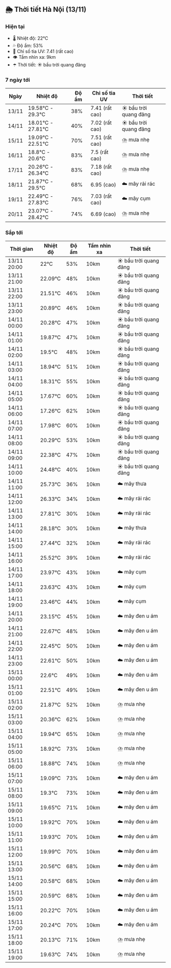 ## 🌦️ Thời tiết Hà Nội (13/11)

### Hiện tại

- 🌡️ Nhiệt độ: 22℃
- 💦 Độ ẩm: 53%
- 🌟 Chỉ số tia UV: 7.41 (rất cao)
- 👁️ Tầm nhìn xa: 9km
- ☂️ Thời tiết: ☀️ bầu trời quang đãng

### 7 ngày tới

| Ngày | Nhiệt độ | Độ ẩm | Chỉ số tia UV | Thời tiết |
| --- | --- | --- | --- | --- |
| 13/11 | 19.58℃ - 29.3℃ | 38% | 7.41 (rất cao) | ☀️ bầu trời quang đãng |
| 14/11 | 18.01℃ - 27.81℃ | 40% | 7.02 (rất cao) | ☀️ bầu trời quang đãng |
| 15/11 | 19.09℃ - 22.51℃ | 70% | 7.51 (rất cao) | ⛈️ mưa nhẹ |
| 16/11 | 18.8℃ - 20.6℃ | 83% | 7.5 (rất cao) | ⛈️ mưa nhẹ |
| 17/11 | 20.26℃ - 26.34℃ | 83% | 7.18 (rất cao) | ⛈️ mưa nhẹ |
| 18/11 | 21.87℃ - 29.5℃ | 68% | 6.95 (cao) | ☁️ mây rải rác |
| 19/11 | 22.49℃ - 27.83℃ | 76% | 7.03 (rất cao) | ☁️ mây cụm |
| 20/11 | 23.07℃ - 28.42℃ | 74% | 6.69 (cao) | ⛈️ mưa nhẹ |

### Sắp tới

| Thời gian | Nhiệt độ | Độ ẩm | Tầm nhìn xa | Thời tiết |
| --- | --- | --- | --- | --- |
| 13/11 20:00 | 22℃ | 53% | 10km | ☀️ bầu trời quang đãng |
| 13/11 21:00 | 22.09℃ | 48% | 10km | ☀️ bầu trời quang đãng |
| 13/11 22:00 | 21.51℃ | 46% | 10km | ☀️ bầu trời quang đãng |
| 13/11 23:00 | 20.89℃ | 46% | 10km | ☀️ bầu trời quang đãng |
| 14/11 00:00 | 20.28℃ | 47% | 10km | ☀️ bầu trời quang đãng |
| 14/11 01:00 | 19.87℃ | 47% | 10km | ☀️ bầu trời quang đãng |
| 14/11 02:00 | 19.5℃ | 48% | 10km | ☀️ bầu trời quang đãng |
| 14/11 03:00 | 18.94℃ | 51% | 10km | ☀️ bầu trời quang đãng |
| 14/11 04:00 | 18.31℃ | 55% | 10km | ☀️ bầu trời quang đãng |
| 14/11 05:00 | 17.67℃ | 60% | 10km | ☀️ bầu trời quang đãng |
| 14/11 06:00 | 17.26℃ | 62% | 10km | ☀️ bầu trời quang đãng |
| 14/11 07:00 | 17.98℃ | 60% | 10km | ☀️ bầu trời quang đãng |
| 14/11 08:00 | 20.29℃ | 53% | 10km | ☀️ bầu trời quang đãng |
| 14/11 09:00 | 22.38℃ | 47% | 10km | ☀️ bầu trời quang đãng |
| 14/11 10:00 | 24.48℃ | 40% | 10km | ☀️ bầu trời quang đãng |
| 14/11 11:00 | 25.73℃ | 36% | 10km | ☁️ mây thưa |
| 14/11 12:00 | 26.33℃ | 34% | 10km | ☁️ mây rải rác |
| 14/11 13:00 | 27.81℃ | 30% | 10km | ☁️ mây rải rác |
| 14/11 14:00 | 28.18℃ | 30% | 10km | ☁️ mây thưa |
| 14/11 15:00 | 27.44℃ | 32% | 10km | ☁️ mây rải rác |
| 14/11 16:00 | 25.52℃ | 39% | 10km | ☁️ mây rải rác |
| 14/11 17:00 | 23.97℃ | 43% | 10km | ☁️ mây cụm |
| 14/11 18:00 | 23.63℃ | 43% | 10km | ☁️ mây cụm |
| 14/11 19:00 | 23.46℃ | 44% | 10km | ☁️ mây cụm |
| 14/11 20:00 | 23.15℃ | 45% | 10km | ☁️ mây đen u ám |
| 14/11 21:00 | 22.67℃ | 48% | 10km | ☁️ mây đen u ám |
| 14/11 22:00 | 22.45℃ | 50% | 10km | ☁️ mây đen u ám |
| 14/11 23:00 | 22.61℃ | 50% | 10km | ☁️ mây đen u ám |
| 15/11 00:00 | 22.6℃ | 49% | 10km | ☁️ mây đen u ám |
| 15/11 01:00 | 22.51℃ | 49% | 10km | ☁️ mây đen u ám |
| 15/11 02:00 | 21.87℃ | 52% | 10km | ⛈️ mưa nhẹ |
| 15/11 03:00 | 20.36℃ | 62% | 10km | ⛈️ mưa nhẹ |
| 15/11 04:00 | 19.94℃ | 65% | 10km | ⛈️ mưa nhẹ |
| 15/11 05:00 | 18.92℃ | 73% | 10km | ⛈️ mưa nhẹ |
| 15/11 06:00 | 18.88℃ | 74% | 10km | ⛈️ mưa nhẹ |
| 15/11 07:00 | 19.09℃ | 73% | 10km | ☁️ mây đen u ám |
| 15/11 08:00 | 19.3℃ | 73% | 10km | ☁️ mây đen u ám |
| 15/11 09:00 | 19.65℃ | 71% | 10km | ☁️ mây đen u ám |
| 15/11 10:00 | 19.92℃ | 70% | 10km | ☁️ mây đen u ám |
| 15/11 11:00 | 19.93℃ | 70% | 10km | ☁️ mây đen u ám |
| 15/11 12:00 | 19.99℃ | 70% | 10km | ☁️ mây đen u ám |
| 15/11 13:00 | 20.56℃ | 68% | 10km | ☁️ mây đen u ám |
| 15/11 14:00 | 20.58℃ | 68% | 10km | ☁️ mây đen u ám |
| 15/11 15:00 | 20.59℃ | 68% | 10km | ☁️ mây đen u ám |
| 15/11 16:00 | 20.22℃ | 70% | 10km | ☁️ mây đen u ám |
| 15/11 17:00 | 20.24℃ | 70% | 10km | ☁️ mây đen u ám |
| 15/11 18:00 | 20.13℃ | 71% | 10km | ⛈️ mưa nhẹ |
| 15/11 19:00 | 19.63℃ | 74% | 10km | ⛈️ mưa nhẹ |
